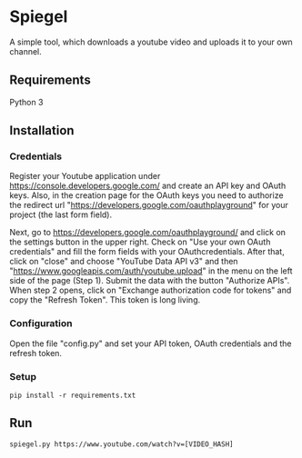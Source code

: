 # Spiegel
A simple tool, which downloads a youtube video and uploads it to your own channel.

## Requirements
Python 3

## Installation

### Credentials
Register your Youtube application under https://console.developers.google.com/ and create an API key and OAuth keys.
Also, in the creation page for the OAuth keys you need to authorize the redirect url
"https://developers.google.com/oauthplayground" for your project (the last form field).

Next, go to https://developers.google.com/oauthplayground/ and click on the settings button in the upper right. Check on
"Use your own OAuth credentials" and fill the form fields with your OAuthcredentials. After that, click on "close" and
choose "YouTube Data API v3" and then "https://www.googleapis.com/auth/youtube.upload" in the menu on the left side of
the page (Step 1). Submit the data with the button "Authorize APIs". When step 2 opens, click on 
"Exchange authorization code for tokens" and copy the "Refresh Token". This token is long living.

### Configuration
Open the file "config.py" and set your API token, OAuth credentials and the refresh token. 

### Setup
`pip install -r requirements.txt`

## Run
`spiegel.py https://www.youtube.com/watch?v=[VIDEO_HASH]`